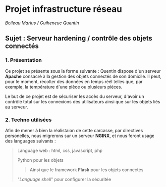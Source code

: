 # Projet infrastructure réseau
*Boileau Marius / Guiheneuc Quentin*

## Sujet : Serveur hardening / contrôle des objets connectés

### 1. Présentation
Ce projet se présente sous la forme suivante : Quentin dispose d'un serveur **Apache** consacré à la gestion des objets connectés de son domicile. Il peut, pour le moment, récolter des données en temps réél telles que, par exemple, la température d'une pièce ou plusieurs pièces.

Le but de ce projet est de sécuriser les accès du serveur, d'avoir un contrôle total sur les connexions des utilisateurs ainsi que sur les objets liés au serveur.

### 2. Techno utilisées
Afin de mener à bien la réalistaion de cette carcasse, par directives personelles, nous migrerons sur un serveur **NGINX**, et nous feront usage des languages suivants :

> Language web : html, css, javascript, php
> 
> Python pour les objets
>> Ainsi que le framework **Flask** pour les objets connectés
> 
> "*Language shell*" pour configurer la sécuritée